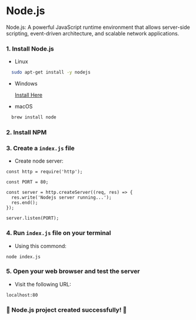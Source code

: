 
# Node.js

Node.js: A powerful JavaScript runtime environment that allows server-side scripting, event-driven architecture, and scalable network applications.

### 1. Install Node.js
* Linux
```bash
  sudo apt-get install -y nodejs
```

* Windows

  [Install Here](https://nodejs.org/en/download)

* macOS
```bash
  brew install node
```
### 2. Install NPM
### 3. Create a `index.js` file
* Create node server:

```
const http = require('http');

const PORT = 80;

const server = http.createServer((req, res) => {
  res.write('Nodejs server running...');
  res.end();
});

server.listen(PORT);
```

### 4. Run `index.js` file on your terminal
* Using this commond:
```
node index.js
```

### 5. Open your web browser and test the server
* Visit the following URL:
```
localhost:80
```

### 🎉 Node.js project created successfully! 🚀
